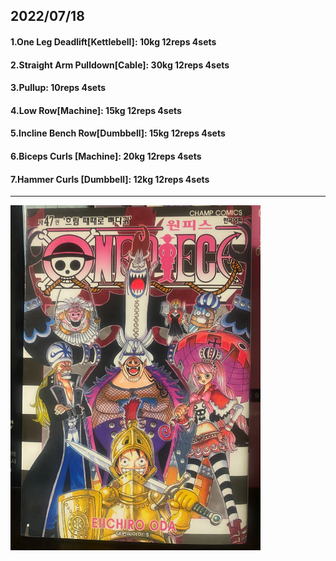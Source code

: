 ## 2022/07/18
#### 1.One Leg Deadlift\[Kettlebell\]: 10kg 12reps 4sets
#### 2.Straight Arm Pulldown\[Cable\]: 30kg 12reps 4sets
#### 3.Pullup: 10reps 4sets
#### 4.Low Row\[Machine\]: 15kg 12reps 4sets
#### 5.Incline Bench Row\[Dumbbell\]: 15kg 12reps 4sets
#### 6.Biceps Curls \[Machine\]: 20kg 12reps 4sets
#### 7.Hammer Curls \[Dumbbell\]: 12kg 12reps 4sets

---
<img src='./_resources/__047.png' width='400px' />
